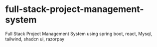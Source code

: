 # full-stack-project-management-system
Full Stack Project Management System using spring boot, react, Mysql, tailwind, shadcn ui, razorpay
